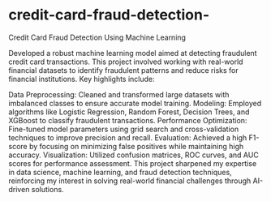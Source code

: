 # credit-card-fraud-detection-
Credit Card Fraud Detection Using Machine Learning

Developed a robust machine learning model aimed at detecting fraudulent credit card transactions. This project involved working with real-world financial datasets to identify fraudulent patterns and reduce risks for financial institutions. Key highlights include:

Data Preprocessing: Cleaned and transformed large datasets with imbalanced classes to ensure accurate model training.
Modeling: Employed algorithms like Logistic Regression, Random Forest, Decision Trees, and XGBoost to classify fraudulent transactions.
Performance Optimization: Fine-tuned model parameters using grid search and cross-validation techniques to improve precision and recall.
Evaluation: Achieved a high F1-score by focusing on minimizing false positives while maintaining high accuracy.
Visualization: Utilized confusion matrices, ROC curves, and AUC scores for performance assessment.
This project sharpened my expertise in data science, machine learning, and fraud detection techniques, reinforcing my interest in solving real-world financial challenges through AI-driven solutions.
